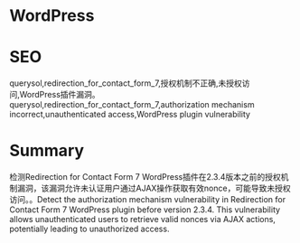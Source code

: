 # WordPress
# SEO
querysol,redirection_for_contact_form_7,授权机制不正确,未授权访问,WordPress插件漏洞。querysol,redirection_for_contact_form_7,authorization mechanism incorrect,unauthenticated access,WordPress plugin vulnerability
# Summary
检测Redirection for Contact Form 7 WordPress插件在2.3.4版本之前的授权机制漏洞，该漏洞允许未认证用户通过AJAX操作获取有效nonce，可能导致未授权访问。。Detect the authorization mechanism vulnerability in Redirection for Contact Form 7 WordPress plugin before version 2.3.4. This vulnerability allows unauthenticated users to retrieve valid nonces via AJAX actions, potentially leading to unauthorized access.
